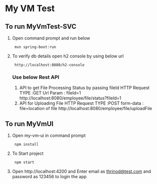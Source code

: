# My VM Test

## To run MyVmTest-SVC 
1. Open command prompt and run below
   
        mvn spring-boot:run

2. To verify db details open h2 console by using below url

        http://localhost:8080/h2-console
    
    ### Use below Rest API 
    1. API to get File Processing Status by passing fileId
            HTTP Request TYPE :GET
            Url Param : fileId=1
            http://localhost:8080/employee/file/status?fileId=1
    2. API for Uploading File
            HTTP Request TYPE :POST
            form-data : file=location of file 
            http://localhost:8080/employee/file/uploadFile


## To run MyVmUI
1. Open my-vm-ui in command prompt

        npm install
   
2. To Start project
   
        npm start
   
3. Open http://localhost:4200 and Enter email as thrinod@test.com and password as 123456 to login the app

